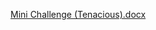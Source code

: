 [Mini Challenge (Tenacious).docx](https://github.com/user-attachments/files/22454543/Mini.Challenge.Tenacious.docx)

